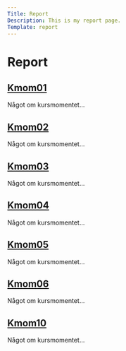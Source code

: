 ```yaml
---
Title: Report
Description: This is my report page.
Template: report
---
```


Report
==========================

<div class="kmom-box">
    <a href="report/kmom01"><h2>Kmom01</h2></a>
    <p>Något om kursmomentet...</p>
</div>

<div class="kmom-box">
    <a href="report/kmom02"><h2>Kmom02</h2></a>
    <p>Något om kursmomentet...</p>
</div>

<div class="kmom-box">
    <a href="report/kmom03"><h2>Kmom03</h2></a>
    <p>Något om kursmomentet...</p>
</div>

<div class="kmom-box">
    <a href="report/kmom04"><h2>Kmom04</h2></a>
    <p>Något om kursmomentet...</p>
</div>

<div class="kmom-box">
    <a href="report/kmom05"><h2>Kmom05</h2></a>
    <p>Något om kursmomentet...</p>
</div>

<div class="kmom-box">
    <a href="report/kmom06"><h2>Kmom06</h2></a>
    <p>Något om kursmomentet...</p>
</div>

<div class="kmom-box project">
    <a href="report/kmom10"><h2>Kmom10</h2></a>
    <p>Något om kursmomentet...</p>
</div>
